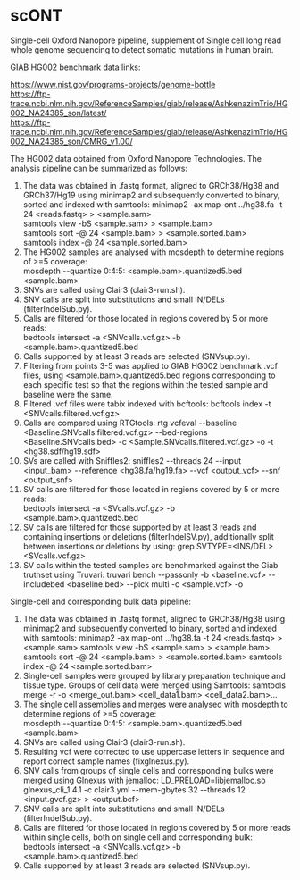 # scONT
Single-cell Oxford Nanopore pipeline, supplement of Single cell long read whole genome sequencing to detect somatic mutations in human brain.

GIAB HG002 benchmark data links:

https://www.nist.gov/programs-projects/genome-bottle  
https://ftp-trace.ncbi.nlm.nih.gov/ReferenceSamples/giab/release/AshkenazimTrio/HG002_NA24385_son/latest/  
https://ftp-trace.ncbi.nlm.nih.gov/ReferenceSamples/giab/release/AshkenazimTrio/HG002_NA24385_son/CMRG_v1.00/  


The HG002 data obtained from Oxford Nanopore Technologies. The analysis pipeline can be summarized as follows:  
  1. The data was obtained in .fastq format, aligned to GRCh38/Hg38 and GRCh37/Hg19 using minimap2 and subsequently converted to binary, sorted and indexed with samtools:
     minimap2 -ax map-ont ../hg38.fa -t 24 <reads.fastq> > <sample.sam>  
     samtools view -bS <sample.sam> > <sample.bam>  
     samtools sort -@ 24 <sample.bam> > <sample.sorted.bam>  
     samtools index -@ 24 <sample.sorted.bam>  
  2. The HG002 samples are analysed with mosdepth to determine regions of >=5 coverage:  
     mosdepth --quantize 0:4:5:  <sample.bam>.quantized5.bed <sample.bam>    
  3. SNVs are called using Clair3 (clair3-run.sh).  
  4. SNV calls are split into substitutions and small IN/DELs (filterIndelSub.py).  
  5. Calls are filtered for those located in regions covered by 5 or more reads:  
     bedtools intersect -a <SNVcalls.vcf.gz> -b <sample.bam>.quantized5.bed  
  6. Calls supported by at least 3 reads are selected (SNVsup.py).   
  7. Filtering from points 3-5 was applied to GIAB HG002 benchmark .vcf files, using
     <sample.bam>.quantized5.bed regions corresponding to each specific test
     so that the regions within the tested sample and baseline were the same.
  8. Filtered .vcf files were tabix indexed with bcftools:
     bcftools index -t <SNVcalls.filtered.vcf.gz>
  9. Calls are compared using RTGtools:
      rtg vcfeval --baseline  <Baseline.SNVcalls.filtered.vcf.gz> --bed-regions <Baseline.SNVcalls.bed> -c <Sample.SNVcalls.filtered.vcf.gz> -o <output> -t <hg38.sdf/hg19.sdf>
  10. SVs are called with Sniffles2:
      sniffles2 --threads 24 --input <input_bam> --reference <hg38.fa/hg19.fa> --vcf <output_vcf> --snf <output_snf>
  11. SV calls are filtered for those located in regions covered by 5 or more reads:  
      bedtools intersect -a <SVcalls.vcf.gz> -b <sample.bam>.quantized5.bed
  12. SV calls are filtered for those supported by at least 3 reads and containing insertions or deletions (filterIndelSV.py), additionally split between insertions or deletions by using:
      grep SVTYPE=<INS/DEL> <SVcalls.vcf.gz>
  13. SV calls within the tested samples are benchmarked against the Giab truthset using Truvari:
      truvari bench --passonly -b <baseline.vcf> --includebed <baseline.bed>  --pick multi -c <sample.vcf> -o	<output>

Single-cell and corresponding bulk data pipeline:
  1. The data was obtained in .fastq format, aligned to GRCh38/Hg38 using minimap2 and subsequently converted to binary, sorted and indexed with samtools:
     minimap2 -ax map-ont ../hg38.fa -t 24 <reads.fastq> > <sample.sam>
     samtools view -bS <sample.sam> > <sample.bam>
     samtools sort -@ 24 <sample.bam> > <sample.sorted.bam>
     samtools index -@ 24 <sample.sorted.bam>
  2. Single-cell samples were grouped by library preparation technique and tissue type. Groups of cell data were merged using Samtools:
     samtools merge -r -o <merge_out.bam> <cell_data1.bam> <cell_data2.bam>... 
  4. The single cell assemblies and merges were analysed with mosdepth to determine regions of >=5 coverage:  
     mosdepth --quantize 0:4:5:  <sample.bam>.quantized5.bed <sample.bam>    
  5. SNVs are called using Clair3 (clair3-run.sh).
  6. Resulting vcf were corrected to use uppercase letters in sequence and report correct sample names (fixglnexus.py).
  7. SNV calls from groups of single cells and corresponding bulks were merged using Glnexus with jemalloc:
       LD_PRELOAD=libjemalloc.so glnexus_cli_1.4.1 -c clair3.yml --mem-gbytes 32 --threads 12 <input.gvcf.gz> > <output.bcf>  
  8. SNV calls are split into substitutions and small IN/DELs (filterIndelSub.py).  
  9. Calls are filtered for those located in regions covered by 5 or more reads within single cells, both on single cell and corresponding bulk:  
     bedtools intersect -a <SNVcalls.vcf.gz> -b <sample.bam>.quantized5.bed  
  10. Calls supported by at least 3 reads are selected (SNVsup.py).   
